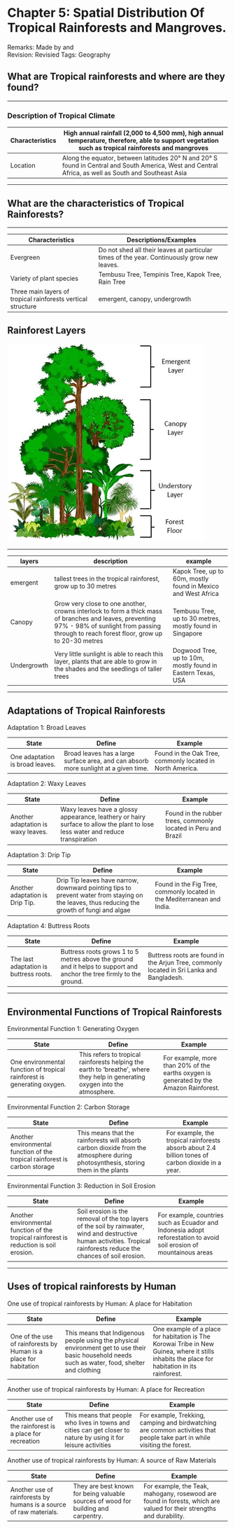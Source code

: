# Chapter 5: Spatial Distribution Of Tropical Rainforests and Mangroves.

Remarks: Made by  and  
Revision: Revisied
Tags: Geography

## What are Tropical rainforests and where are they found?

---

### Description of Tropical Climate

| Characteristics | High annual rainfall (2,000 to 4,500 mm), high annual temperature, therefore, able to support vegetation such as tropical rainforests and mangroves |
| --- | --- |
| Location | Along the equator, between latitudes 20° N and 20° S found in Central and South America, West and Central Africa, as well as South and Southeast Asia |

---

## What are the characteristics of Tropical Rainforests?

---

| Characteristics | Descriptions/Examples |
| --- | --- |
| Evergreen  | Do not shed all their leaves at particular times of the year. Continuously grow new leaves. |
| Variety of plant species | Tembusu Tree, Tempinis Tree, Kapok Tree, Rain Tree |
| Three main layers of tropical rainforests vertical structure | emergent, canopy, undergrowth |

## Rainforest Layers

![Untitled](Chapter%205%20Spatial%20Distribution%20Of%20Tropical%20Rainfor/Untitled.png)

---

| layers | description | example |
| --- | --- | --- |
| emergent | tallest trees in the tropical rainforest, grow up to 30 metres | Kapok Tree, up to 60m, mostly found in Mexico and West Africa |
| Canopy | Grow very close to one another, crowns interlock to form a thick mass of branches and leaves, preventing 97% - 98% of sunlight from passing through to reach forest floor, grow up to 20-30 metres | Tembusu Tree, up to 30 metres, mostly found in Singapore |
| Undergrowth | Very little sunlight is able to reach this layer, plants that are able to grow in the shades and the seedlings of taller trees | Dogwood Tree, up to 10m, mostly found in Eastern Texas, USA |

---

## Adaptations of Tropical Rainforests

Adaptation 1: Broad Leaves

| State  | Define  | Example  |
| --- | --- | --- |
| One adaptation is broad leaves.  | Broad leaves has a large surface area, and can absorb more sunlight at a given time. | Found in the Oak Tree, commonly located in North America.  |

Adaptation 2: Waxy Leaves 

| State  | Define  | Example  |
| --- | --- | --- |
| Another adaptation is waxy leaves.  | Waxy leaves have a glossy appearance, leathery or hairy surface to allow the plant to lose less water and reduce transpiration  | Found in the rubber trees, commonly located in Peru and Brazil  |

Adaptation 3: Drip Tip 

| State  | Define  | Example  |
| --- | --- | --- |
| Another adaptation is Drip Tip.  | Drip Tip leaves have narrow, downward pointing tips to prevent water from staying on the leaves, thus reducing the growth of fungi and algae  | Found in the Fig Tree, commonly located in the Mediterranean and India.  |

Adaptation 4: Buttress Roots 

| State  | Define  | Example  |
| --- | --- | --- |
| The last adaptation is buttress roots. | Buttress roots grows 1 to 5 metres above the ground and it helps to support and anchor the tree firmly to the ground.  | Buttress roots are found in the Arjun Tree, commonly located in Sri Lanka and Bangladesh.  |

---

## Environmental Functions of Tropical Rainforests

Environmental Function 1: Generating Oxygen

| State | Define  | Example  |
| --- | --- | --- |
| One environmental function of tropical rainforest is generating oxygen.  | This refers to tropical rainforests helping the earth to ‘breathe’, where they help in generating oxygen into the atmosphere. | For example, more than 20% of the earths oxygen is generated by the Amazon Rainforest.  |

Environmental Function 2: Carbon Storage 

| State | Define  | Example  |
| --- | --- | --- |
| Another environmental function of the tropical rainforest is carbon storage | This means that the rainforests will absorb carbon dioxide from the atmosphere during photosynthesis, storing them in the plants  | For example, the tropical rainforests absorb about 2.4 billion tones of carbon dioxide in a year.  |

Environmental Function 3: Reduction in Soil Erosion 

| State  | Define  | Example  |
| --- | --- | --- |
| Another environmental function of the tropical rainforest is reduction is soil erosion.  | Soil erosion is the removal of the top layers of the soil by rainwater, wind and destructive human activities. Tropical rainforests reduce the chances of soil erosion.  | For example, countries such as Ecuador and Indonesia adopt reforestation to avoid soil erosion of mountainous areas  |

---

## Uses of tropical rainforests by Human

One use of tropical rainforests by Human: A place for Habitation 

| State  | Define  | Example  |
| --- | --- | --- |
| One of the use of rainforests by Human is a place for habitation  | This means that Indigenous people using the physical environment get to use their basic household needs such as water, food, shelter and clothing  | One example of a place for habitation is The Korowai Tribe in New Guinea, where it stills inhabits the place for habitation in its rainforest. |

Another use of tropical rainforests by Human: A place for Recreation 

| State  | Define  | Example  |
| --- | --- | --- |
| Another use of the rainforest is a place for recreation | This means that people who lives in towns and cities can get closer to nature by using it for leisure activities | For example, Trekking, camping and birdwatching are common activities that people take part in while visiting the forest. |

Another use of tropical rainforests by Human: A source of Raw Materials 

| State  | Define  | Example  |
| --- | --- | --- |
| Another use of rainforests by humans is a source of raw materials. | They are best known for being valuable sources of wood for building and carpentry. | For example, the Teak, mahogany, rosewood are found in forests, which are valued for their strengths and durability. |